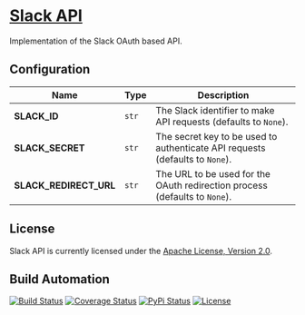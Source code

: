 # [Slack API](http://slack-api.hive.pt)

Implementation of the Slack OAuth based API.

## Configuration

| Name                   | Type  | Description                                                                  |
| ---------------------- | ----- | ---------------------------------------------------------------------------- |
| **SLACK_ID**           | `str` | The Slack identifier to make API requests (defaults to `None`).              |
| **SLACK_SECRET**       | `str` | The secret key to be used to authenticate API requests (defaults to `None`). |
| **SLACK_REDIRECT_URL** | `str` | The URL to be used for the OAuth redirection process (defaults to `None`).   |

## License

Slack API is currently licensed under the [Apache License, Version 2.0](http://www.apache.org/licenses/).

## Build Automation

[![Build Status](https://github.com/hivesolutions/slack-api/workflows/Main%20Workflow/badge.svg)](https://github.com/hivesolutions/slack-api/actions)
[![Coverage Status](https://coveralls.io/repos/hivesolutions/slack-api/badge.svg?branch=master)](https://coveralls.io/r/hivesolutions/slack-api?branch=master)
[![PyPi Status](https://img.shields.io/pypi/v/slack-api.svg)](https://pypi.python.org/pypi/slack-api)
[![License](https://img.shields.io/badge/license-Apache%202.0-blue.svg)](https://www.apache.org/licenses/)
